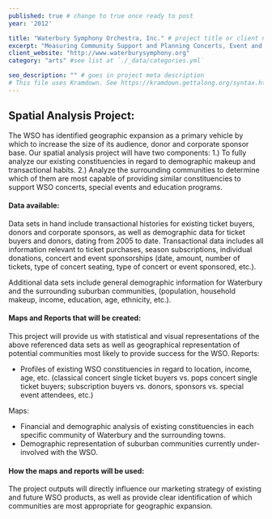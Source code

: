 ```yaml
---
published: true # change to true once ready to post
year: '2012'

title: "Waterbury Symphony Orchestra, Inc." # project title or client name
excerpt: "Measuring Community Support and Planning Concerts, Event and Education Programming Expansion" # shows on project list page
client_website: "http://www.waterburysymphony.org"
category: "arts" #see list at `./_data/categories.yml`

seo_description: "" # goes in project meta description
# This file uses Kramdown. See https://kramdown.gettalong.org/syntax.html for syntax
---
```


## Spatial Analysis Project:
The WSO has identified geographic expansion as a primary vehicle by which to increase the size of its audience, donor and corporate sponsor base. Our spatial analysis project will have two components: 1.) To fully analyze our existing constituencies in regard to demographic makeup and transactional habits. 2.) Analyze the surrounding communities to determine which of them are most capable of providing similar constituencies to support WSO concerts, special events and education programs.

#### Data available:
Data sets in hand include transactional histories for existing ticket buyers, donors and corporate sponsors, as well as demographic data for ticket buyers and donors, dating from 2005 to date. Transactional data includes all information relevant to ticket purchases, season subscriptions, individual donations, concert and event sponsorships (date, amount, number of tickets, type of concert seating, type of concert or event sponsored, etc.).

Additional data sets include general demographic information for Waterbury and the surrounding suburban communities, (population, household makeup, income, education, age, ethnicity, etc.).

#### Maps and Reports that will be created:
This project will provide us with statistical and visual representations of the above referenced data sets as well as geographical representation of potential communities most likely to provide success for the WSO.
Reports:
- Profiles of existing WSO constituencies in regard to location, income, age, etc. (classical concert single ticket buyers vs. pops concert single ticket buyers; subscription buyers vs. donors, sponsors vs. special event attendees, etc.)

Maps:
- Financial and demographic analysis of existing constituencies in each specific community of Waterbury and the surrounding towns.
- Demographic representation of suburban communities currently under-involved with the WSO.

#### How the maps and reports will be used:
The project outputs will directly influence our marketing strategy of existing and future WSO products, as well as provide clear identification of which communities are most appropriate for geographic expansion. 
